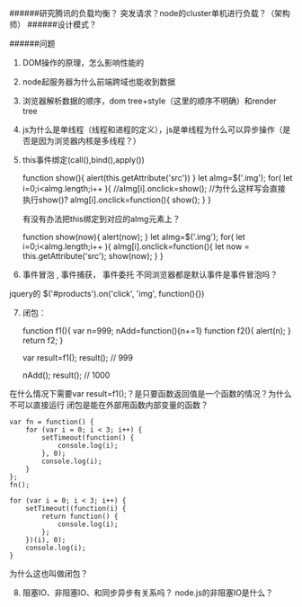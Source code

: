 ######研究腾讯的负载均衡？ 突发请求？node的cluster单机进行负载？（架构师）
######设计模式？

######问题

1. DOM操作的原理，怎么影响性能的
2. node起服务器为什么前端跨域也能收到数据
3. 浏览器解析数据的顺序，dom tree+style（这里的顺序不明确）和render tree
4. js为什么是单线程（线程和进程的定义），js是单线程为什么可以异步操作（是否是因为浏览器内核是多线程？）
5. this事件绑定(call(),bind(),apply())


    function show(){
        alert(this.getAttribute('src'))
    }
    let aImg=$('.img');
    for( let i=0;i<aImg.length;i++ ){
        //aImg[i].onclick=show();  //为什么这样写会直接执行show()?
        aImg[i].onclick=function(){
            show();
        }
    }

    有没有办法把this绑定到对应的aImg元素上？

    function show(now){
        alert(now);
    }
    let aImg=$('.img');
    for( let i=0;i<aImg.length;i++ ){
        aImg[i].onclick=function(){
            let now = this.getAttribute('src');
            show(now);
        }
    }


6. 事件冒泡 , 事件捕获， 事件委托  不同浏览器都是默认事件是事件冒泡吗？<br>

jquery的 $('#products').on('click', 'img', function(){})

7. 闭包：


    function f1(){
        var n=999;
        nAdd=function(){n+=1}
        function f2(){
            alert(n);
        }
        return f2;
    }

    var result=f1();
    result(); // 999

    nAdd();
    result(); // 1000

在什么情况下需要var result=f1();？是只要函数返回值是一个函数的情况？为什么不可以直接运行
闭包是能在外部用函数内部变量的函数？

    var fn = function() {
        for (var i = 0; i < 3; i++) {
            setTimeout(function() {
                console.log(i);
            }, 0);
            console.log(i);
        }
    };
    fn();

    for (var i = 0; i < 3; i++) {
        setTimeout((function(i) {
            return function() {
                console.log(i);
            };
        })(i), 0);
        console.log(i);
    }

为什么这也叫做闭包？

8. 阻塞IO、非阻塞IO、和同步异步有关系吗？ node.js的非阻塞IO是什么？